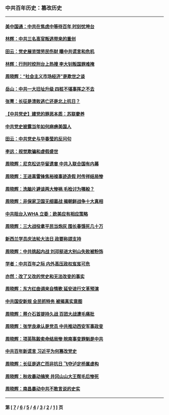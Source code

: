 ### 中共百年历史：篡改历史
---
#### [美中国通：中共在焦虑中等待百年 时刻忧垮台](../../pages/nf1176115/n13048820.md?06270430) 
#### [林辉：中共三名高官叛逃带来的重创](../../pages/nf1176115/n13035206.md?06270430) 
#### [田云：党史展览馆劳民伤财 曝中共谎言和危机](../../pages/nf1176115/n13033900.md?06270430) 
#### [林辉：行刑时绞刑台上热搜 李大钊叛国罪难掩](../../pages/nf1176115/n13031965.md?06270430) 
#### [周晓辉：“社会主义市场经济”是欺世之谈](../../pages/nf1176115/n13024090.md?06270430) 
#### [岳山：中共一大旧址升级 四桩不堪事挥之不去](../../pages/nf1176115/n13021697.md?06270430) 
#### [张菁：长征是溃败逃亡还是北上抗日？](../../pages/nf1176115/n13020585.md?06270430) 
#### [【中共党史】建党的罪恶本质：苏联豢养](../../pages/nf1176115/n13011888.md?06270430) 
#### [中共党史披露当年如何麻痹美国人](../../pages/nf1176115/n12966400.md?06270430) 
#### [田云：中共党史与华春莹的反问句](../../pages/nf1176115/n12765178.md?06270430) 
#### [李远：视觉欺骗和虚假盛世](../../pages/nf1176115/n12993376.md?06270430) 
#### [周晓辉：尼克松访华留遗害 中共入联合国有内幕](../../pages/nf1176115/n12991422.md?06270430) 
#### [周晓辉：王进喜雷锋焦裕禄事迹造假 时传祥结局惨](../../pages/nf1176115/n12985497.md?06270430) 
#### [周晓辉：洗脑片避谈两大惨祸 毛检讨为哪般？](../../pages/nf1176115/n12971285.md?06270430) 
#### [周晓辉：非保家卫国无细菌战 揭朝鲜战争十大真相](../../pages/nf1176115/n12954161.md?06270430) 
#### [中共阻台入WHA 立委：欧美应有相应策略](../../pages/nf1176115/n12939343.md?06270430) 
#### [周晓辉：三大战役拿平民当炮灰 围长春饿死几十万](../../pages/nf1176115/n12934921.md?06270430) 
#### [新西兰学员庆法轮大法日 政要称颂支持](../../pages/nf1176115/n12932715.md?06270430) 
#### [周晓辉：中共挑起内战 刘邓挺进大别山失败被粉饰](../../pages/nf1176115/n12929004.md?06270430) 
#### [学者：中共百年之际 内外高压政权岌岌可危](../../pages/nf1176115/n12925426.md?06270430) 
#### [亦然：改了又改的党史和无法改变的事实](../../pages/nf1176115/n12919443.md?06270430) 
#### [周晓辉：东方红曲调来自情歌 延安进行文革预演](../../pages/nf1176115/n12914429.md?06270430) 
#### [中共国安新规 全民抓特务 被揭真实意图](../../pages/nf1176115/n12911615.md?06270430) 
#### [周晓辉：蒋介石首提持久战 百团大战遭毛痛批](../../pages/nf1176115/n12909231.md?06270430) 
#### [周晓辉：张学良承认是党员 中共推动西安军事政变](../../pages/nf1176115/n12903066.md?06270430) 
#### [周晓辉：项英陈毅卖命结局惨 皖南事变罪魁是中共](../../pages/nf1176115/n12898534.md?06270430) 
#### [中共百年新谎言 习近平为何篡改党史](../../pages/nf1176115/n12895950.md?06270430) 
#### [周晓辉：长征是逃亡而非抗日 飞夺泸定桥属虚构](../../pages/nf1176115/n12893665.md?06270430) 
#### [周晓辉：秋收暴动搞笑 井冈山山大王帮毛后惨死](../../pages/nf1176115/n12875008.md?06270430) 
#### [周晓辉：南昌暴动中共不敢言说的史实](../../pages/nf1176115/n12872653.md?06270430) 

---
#### 第 [ [7](./7.md?06270430) / [6](./6.md?06270430) / [5](./5.md?06270430) / [4](./4.md?06270430) / [3](./3.md?06270430) / [2](./2.md?06270430) / [1](./1.md?06270430) ] 页
